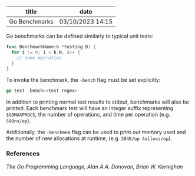 | title | date |
|---|---|
| Go Benchmarks | 03/10/2023 14:15 |

Go benchmarks can be defined similarly to typical unit tests:

```go
func BenchmarkName(b *testing.B) {
  for i := 0; i < b.N; i++ {
    // some operation
  }
}
```

To invoke the benchmark, the `-bench` flag must be set explicitly: 
```go
go test -bench=<test regex>
```

In addition to printing normal test results to stdout, benchmarks will also be 
printed. Each benchmark test will have an integer suffix representing `$GOMAXPROCS`,
the number of operations, and time per operation (e.g. `500ns/op`). 

Additionally, the `-benchmem` flag can be used to print out memory used and the
number of new allocations at runtime, (e.g. `304B/op 4allocs/op`).

### References
_The Go Programming Language, Alan A.A. Donovan, Brian W. Kernighan_
